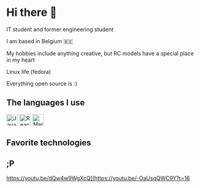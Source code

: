 # Hi there 👋 

IT student and former engineering student

I am based in Belgium 🇧🇪

My hobbies include anything creative, but RC models have a special place in my heart

Linux life (fedora)

Everything open source is :)

## The languages I use

<p align="left">  
<img src="https://simpleicons.org/icons/javascript.svg" alt="JavaScript" width="30" height="30"/>
<img src="https://simpleicons.org/icons/react.svg" alt="React" width="30" height="30"/>
<img src="https://simpleicons.org/icons/markdown.svg" alt="Markdown" width="30" height="30"/>


</p> 

## Favorite technologies

## ;P

https://youtu.be/dQw4w9WgXcQ](https://youtu.be/-OaUsqQWC9Y?t=16
